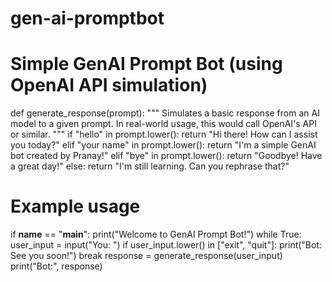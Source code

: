 # gen-ai-promptbot
# Simple GenAI Prompt Bot (using OpenAI API simulation)

def generate_response(prompt):
    """
    Simulates a basic response from an AI model to a given prompt.
    In real-world usage, this would call OpenAI's API or similar.
    """
    if "hello" in prompt.lower():
        return "Hi there! How can I assist you today?"
    elif "your name" in prompt.lower():
        return "I'm a simple GenAI bot created by Pranay!"
    elif "bye" in prompt.lower():
        return "Goodbye! Have a great day!"
    else:
        return "I'm still learning. Can you rephrase that?"

# Example usage
if __name__ == "__main__":
    print("Welcome to GenAI Prompt Bot!")
    while True:
        user_input = input("You: ")
        if user_input.lower() in ["exit", "quit"]:
            print("Bot: See you soon!")
            break
        response = generate_response(user_input)
        print("Bot:", response)
